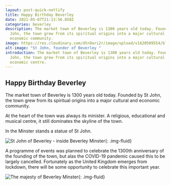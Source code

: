 ```yaml
---
layout: post-quick-netlify
title: Happy Birthday Beverley
date: 2021-05-07T21:13:56.850Z
categories: beverley
description: The market town of Beverley is 1300 years old today. Founded by St
  John, the town grew from its spiritual origins into a major cultural and
  economic community.
image: https://res.cloudinary.com/dtn9ari2r/image/upload/v1620509554/blog/A01374D6-BEE1-4C15-B457-395E136F43B2.jpg
alt-image: "St John, founder of Beverley "
introduction: The market town of Beverley is 1300 years old today. Founded by St
  John, the town grew from its spiritual origins into a major cultural and
  economic centre.
---
```

## Happy Birthday Beverley

The market town of Beverley is 1300 years old today. Founded by St John, the town grew from its spiritual origins into a major cultural and economic community.

At the heart of the town was always its minister. A religious, educational and musical centre, it still dominates the skyline of the town.

In the Minster stands a statue of St John.

![St John of Beverley - inside Beverley Minster](https://res.cloudinary.com/dtn9ari2r/image/upload/v1620509555/blog/BD0A1D1C-2C89-4248-80FA-61CFF5613E75.jpg "St John of Beverley stands proudly inside Beverley Minster"){: .img-fluid}

A programme of events was planned to celebrate the 1300th anniversary of the founding of the town, but alas the COVID-19 pandemic caused this to be largely cancelled. Fortunately as the United Kingdom emerges from lockdown, there will be some opportunity to celebrate this important year.

![The majesty of Beverley Minster](https://res.cloudinary.com/dtn9ari2r/image/upload/v1620509553/blog/83C74E86-4AAA-4D39-8930-5DC866B0B401.jpg "The majesty of Beverley Minster"){: .img-fluid}